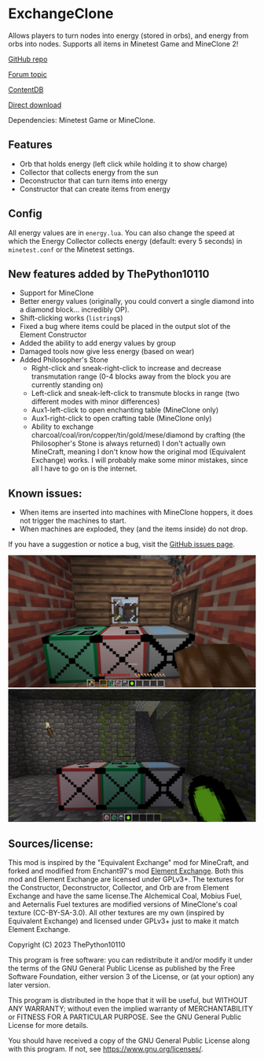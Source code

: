 # ExchangeClone
Allows players to turn nodes into energy (stored in orbs), and energy from orbs into nodes. Supports all items in Minetest Game and MineClone 2!

[GitHub repo](https://github.com/thepython10110/exchangeclone)

[Forum topic](https://forum.minetest.net/viewtopic.php?f=9&t=29473)

[ContentDB](https://content.minetest.net/packages/ThePython/exchangeclone)

[Direct download](https://github.com/ThePython10110/ExchangeClone/archive/refs/heads/main.zip)

Dependencies: Minetest Game or MineClone.

## Features
- Orb that holds energy (left click while holding it to show charge)
- Collector that collects energy from the sun
- Deconstructor that can turn items into energy
- Constructor that can create items from energy

## Config
All energy values are in `energy.lua`. You can also change the speed at which the Energy Collector collects energy (default: every 5 seconds) in `minetest.conf` or the Minetest settings.

## New features added by ThePython10110
* Support for MineClone
* Better energy values (originally, you could convert a single diamond into a diamond block... incredibly OP).
* Shift-clicking works (`listring`s)
* Fixed a bug where items could be placed in the output slot of the Element Constructor
* Added the ability to add energy values by group
* Damaged tools now give less energy (based on wear)
* Added Philosopher's Stone
    * Right-click and sneak-right-click to increase and decrease transmutation range (0-4 blocks away from the block you are currently standing on)
    * Left-click and sneak-left-click to transmute blocks in range (two different modes with minor differences)
    * Aux1-left-click to open enchanting table (MineClone only)
    * Aux1-right-click to open crafting table (MineClone only)
    * Ability to exchange charcoal/coal/iron/copper/tin/gold/mese/diamond by crafting (the Philosopher's Stone is always returned)
I don't actually own MineCraft, meaning I don't know how the original mod (Equivalent Exchange) works. I will probably make some minor mistakes, since all I have to go on is the internet. 

## Known issues:
* When items are inserted into machines with MineClone hoppers, it does not trigger the machines to start.
* When machines are exploded, they (and the items inside) do not drop.

If you have a suggestion or notice a bug, visit the [GitHub issues page](https://github.com/thepython10110/exchangeclone/issues).

![MineClone Screenshot](screenshot.png)
![Minetest Game Screenshot](screenshot_mtg.png)

## Sources/license:
This mod is inspired by the "Equivalent Exchange" mod for MineCraft, and forked and modified from Enchant97's mod [Element Exchange](https://github.com/enchant97/minetest_element_exchange). Both this mod and Element Exchange are licensed under GPLv3+. The textures for the Constructor, Deconstructor, Collector, and Orb are from Element Exchange and have the same license.The Alchemical Coal, Mobius Fuel, and Aeternalis Fuel textures are modified versions of MineClone's coal texture (CC-BY-SA-3.0). All other textures are my own (inspired by Equivalent Exchange) and licensed under GPLv3+ just to make it match Element Exchange. 

Copyright (C) 2023 ThePython10110

This program is free software: you can redistribute it and/or modify
it under the terms of the GNU General Public License as published by
the Free Software Foundation, either version 3 of the License, or
(at your option) any later version.

This program is distributed in the hope that it will be useful,
but WITHOUT ANY WARRANTY; without even the implied warranty of
MERCHANTABILITY or FITNESS FOR A PARTICULAR PURPOSE.  See the
GNU General Public License for more details.

You should have received a copy of the GNU General Public License
along with this program.  If not, see <https://www.gnu.org/licenses/>.
